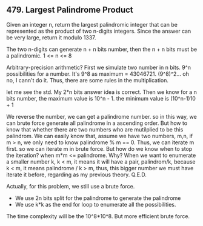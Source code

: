 ## 479. Largest Palindrome Product

Given an integer n, return the largest palindromic integer that can be represented as the product of two n-digits integers. Since the answer can be very large, return it modulo 1337.

The two n-digits can generate n + n bits number, then the n + n bits must be a palindromic. 1 <= n <= 8

Arbitrary-precision arithmetic? First we simulate two number in n bits. 9^n possibilities for a number. It's 9^8 as maximum = 43046721. (9^8)^2... oh no, I cann't do it. Thus, there are some rules in the multiplication.

let me see the std. My 2*n bits answer idea is correct. Then we know for a n bits number, the maximum value is 10^n - 1.  the minimum value is (10^n-1)10 + 1

We reverse the number, we can get a palindrome number. so in this way, we can brute force generate all palindrome in a ascending order. But how to know that whether there are two numbers who are mutilplied to be this palindrom. We can easily know that, assume we have two numbers, m,n, if m > n, we only need to know palindrome % m == 0. Thus, we can iterate m first. so we can iterate m in brute force. But how do we know when to stop the iteration? when m*m <= palindrome. Why? When we want to enumerate a smaller number k, k < m, it means it will have a pair, palindrom/k, because k < m, it means palindrome / k > m, thus, this bigger number we must have iterate it before, regarding as my previous theory. Q.E.D.

Actually, for this problem, we still use a brute force.

* We use 2n bits split for the palindrome to generate the palindrome
* We use k*k as the end for loop to enumerate all the possibilities.

The time complexity will be the 10^8*10^8. But more efficient brute force.